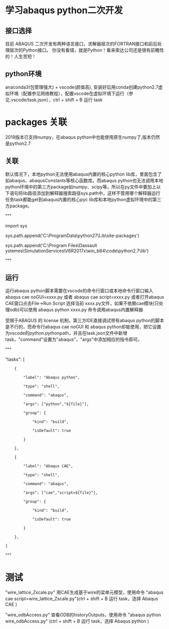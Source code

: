 # 学习abaqus python二次开发
## 接口选择
目前 ABAQUS 二次开发有两种语言接口，求解器层次的FORTRAN接口和前后处理层次的Python接口。 你没有看错，就是Python！看来索达公司还是很有前瞻性的！人生苦短！


## python环境
anaconda3(包管理强大) + vscode(颜值高), 安装好后用conda创建python2.7虚拟环境（配置参见网络教程），配置vscode在虚拟环境下运行（参见.vscode/task.json），ctrl + shift + B 运行 task

# packages 关联
2019版本已支持numpy，在abaqus python中也能使用原生numpy了,版本仍然是python2.7

## 关联
默认情况下，本地python无法使用abaqus内置的核心python lib库，里面包含了如abaqus、abaqusConstants等核心函数库。而abaqus python也无法调用本地python环境中的第三方package如numpy、scipy等。所以在py文件中要加上以下语句将lib路径添加到解释器搜索路径sys.path中，这样不管用哪个解释器运行任务task都能get到abaqus内置的核心pyc lib库和本地python虚拟环境中的第三方package。


"""

import sys

sys.path.append('C:\ProgramData\python27\Lib\site-packages')

sys.path.append('C:\Program Files\Dassault ystemes\SimulationServices\V6R2017x\win_b64\code\python2.7\lib')

"""


## 运行
运行abaqus python脚本需要在vscode的命令行窗口或本地命令行窗口输入 abaqus cae noGUI=xxxx.py 或者 abaqus cae script=xxxx.py 或者打开abaqus CAE窗口点击File->Run Script 选择当前 xxxx.py文件，如果不依赖cae模块(只处理odb)可以使用 abaqus python xxxx.py 命令调用abaqus内置解释器


受限于ABAQUS 的 license 机制，第三方IDE直接调试带有abaqus python的脚本是不行的，而命令行abaqus cae noGUI 和 abaqus python却能使用，把它设置为vscode的python.pythonpath，并且在task.json文件中新增task，"command"设置为"abaqus"，"args"中添加相应的指令即可。

"""

"tasks": [

        {
        
            "label": "Abaqus python",
            
            "type": "shell",
            
            "command": "abaqus",
            
            "args": ["python","${file}"],
            
            "group": {
            
                "kind": "build",
                
                "isDefault": true
                
            }
            
        },
        
        {
        
            "label": "Abaqus CAE",
            
            "type": "shell",
            
            "command": "abaqus",
            
            "args": ["cae","script=${file}"],
            
            "group": {
            
                "kind": "build",
                
                "isDefault": true
                
            }
            
        },
        
    ]
    
"""


# 测试

"wire_lattice_Zscale.py" 用CAE生成基于wire的梁单元模型，使用命令 "abaqus cae script=wire_lattice_Zscale.py"(ctrl + shift + B 运行 task，选择 Abaqus CAE )

"wire_odbAccess.py" 查看ODB的historyOutputs，使用命令 "abaqus python wire_odbAccess.py" (ctrl + shift + B 运行 task，选择 Abaqus python )

